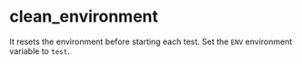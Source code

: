 # clean_environment

It resets the environment before starting each test. Set the `ENV` environment variable to `test`.
